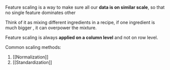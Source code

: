 Feature scaling is a way to make sure all our **data is on similar scale**, so that no single feature dominates other

Think of it as mixing different ingredients in a recipe, if one ingredient is much bigger , it can overpower the mixture.

Feature scaling is always **applied on a column level** and not on row level.

Common scaling methods:
1. [[Normalization]]
2. [[Standardization]]